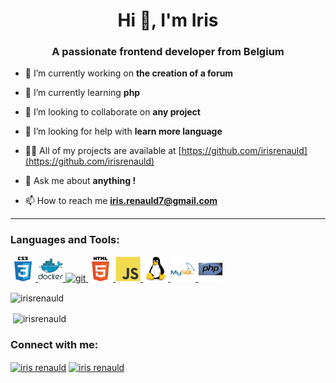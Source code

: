 <h1 align="center">Hi 👋, I'm Iris</h1>
<h3 align="center">A passionate frontend developer from Belgium</h3>

- 🔭 I’m currently working on **the creation of a forum**

- 🌱 I’m currently learning **php**

- 👯 I’m looking to collaborate on **any project**

- 🤝 I’m looking for help with **learn more language**

- 👨‍💻 All of my projects are available at [https://github.com/irisrenauld](https://github.com/irisrenauld)

- 💬 Ask me about **anything !**

- 📫 How to reach me **iris.renauld7@gmail.com**  
-----


<h3 align="left">Languages and Tools:</h3>
<p align="left"> <a href="https://www.w3schools.com/css/" target="_blank"> <img src="https://raw.githubusercontent.com/devicons/devicon/master/icons/css3/css3-original-wordmark.svg" alt="css3" width="40" height="40"/> </a> <a href="https://www.docker.com/" target="_blank"> <img src="https://raw.githubusercontent.com/devicons/devicon/master/icons/docker/docker-original-wordmark.svg" alt="docker" width="40" height="40"/> </a> <a href="https://git-scm.com/" target="_blank"> <img src="https://www.vectorlogo.zone/logos/git-scm/git-scm-icon.svg" alt="git" width="40" height="40"/> </a> <a href="https://www.w3.org/html/" target="_blank"> <img src="https://raw.githubusercontent.com/devicons/devicon/master/icons/html5/html5-original-wordmark.svg" alt="html5" width="40" height="40"/> </a> <a href="https://developer.mozilla.org/en-US/docs/Web/JavaScript" target="_blank"> <img src="https://raw.githubusercontent.com/devicons/devicon/master/icons/javascript/javascript-original.svg" alt="javascript" width="40" height="40"/> </a> <a href="https://www.linux.org/" target="_blank"> <img src="https://raw.githubusercontent.com/devicons/devicon/master/icons/linux/linux-original.svg" alt="linux" width="40" height="40"/> </a> <a href="https://www.mysql.com/" target="_blank"> <img src="https://raw.githubusercontent.com/devicons/devicon/master/icons/mysql/mysql-original-wordmark.svg" alt="mysql" width="40" height="40"/> </a> <a href="https://www.php.net" target="_blank"> <img src="https://raw.githubusercontent.com/devicons/devicon/master/icons/php/php-original.svg" alt="php" width="40" height="40"/> </a> </p>

<p><img align="center" src="https://github-readme-stats.vercel.app/api/top-langs?username=irisrenauld&show_icons=true&locale=en&layout=compact" alt="irisrenauld" /></p>  

<p>&nbsp;<img align="center" src="https://github-readme-stats.vercel.app/api?username=irisrenauld&show_icons=true&locale=en" alt="irisrenauld" /></p>  

<h3 align="left">Connect with me:</h3>
<p align="left">
<a href="https://www.linkedin.com/in/iris-renauld-0b6436215/" target="blank"><img align="center" src="https://raw.githubusercontent.com/rahuldkjain/github-profile-readme-generator/master/src/images/icons/Social/linked-in-alt.svg" alt="iris renauld" height="30" width="40" /></a>
  <a href="https://www.facebook.com/iris.renauld/" target="blank"><img align="center" src="https://raw.githubusercontent.com/rahuldkjain/github-profile-readme-generator/master/src/images/icons/Social/facebook.svg" alt="iris renauld" height="30" width="40" /></a>
</p>


